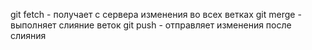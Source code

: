 git fetch - получает с сервера изменения во всех ветках
git merge - выполняет слияние веток
git push - отправляет изменения после слияния

